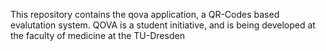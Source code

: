 This repository contains the qova application, a QR-Codes based evalutation system. 
QOVA is a student initiative, and is being developed at the faculty of medicine at the TU-Dresden
